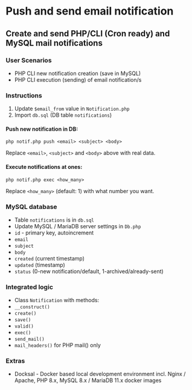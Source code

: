 # Push and send email notification

## Create and send PHP/CLI (Cron ready) and MySQL mail notifications

### User Scenarios
- PHP CLI new notification creation (save in MySQL) 
- PHP CLI execution (sending) of email notification/s

### Instructions
1. Update `$email_from` value in `Notification.php`
2. Import `db.sql` (DB table `notifications`)

#### Push new notification in DB:
```
php notif.php push <email> <subject> <body>
```
Replace `<email>`, `<subject>` and `<body>` above with real data.

#### Execute <step> notifications at ones:
```
php notif.php exec <how_many>
```
Replace `<how_many>` (default: 1) with what number you want.

### MySQL database
- Table `notifications` is in `db.sql` 
- Update MySQL / MariaDB server settings in `Db.php`
- `id` - primary key, autoincrement
- `email`
- `subject`
- `body`
- `created` (current timestamp)
- `updated` (timestamp)
- `status` (0-new notification/default, 1-archived/already-sent)

### Integrated logic
- Class `Notification` with methods:
- `__construct()`
- `create()`
- `save()`
- `valid()`
- `exec()`
- `send_mail()`
- `mail_headers()` for PHP mail() only

### Extras
- Docksal - Docker based local development environment 
incl. Nginx / Apache, PHP 8.x,  MySQL 8.x / MariaDB 11.x docker images
